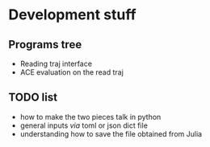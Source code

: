 # Development stuff

## Programs tree

- Reading traj interface
- ACE evaluation on the read traj

## TODO list

- how to make the two pieces talk in python
- general inputs *via* toml or json dict file
- understanding how to save the file obtained from Julia
